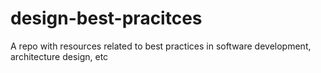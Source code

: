 # design-best-pracitces
A repo with resources related to best practices in software development, architecture design, etc
